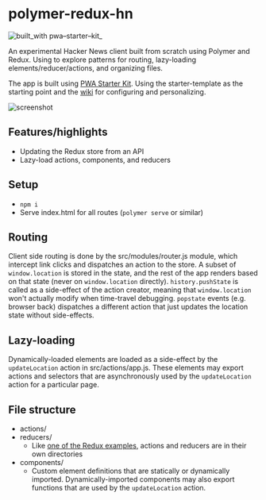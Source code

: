 # polymer-redux-hn

![built_with pwa–starter–kit_](https://img.shields.io/badge/built_with-pwa–starter–kit_-blue.svg)

An experimental Hacker News client built from scratch using Polymer and Redux. Using to explore patterns for routing, lazy-loading elements/reducer/actions, and organizing files.

The app is built using [PWA Starter Kit](https://github.com/PolymerLabs/pwa-starter-kit). Using the starter-template as the starting point and the [wiki](https://github.com/PolymerLabs/pwa-starter-kit/wiki) for configuring and personalizing.

![screenshot](https://user-images.githubusercontent.com/1007051/36157673-a2c40a3c-10da-11e8-8f5d-e2e0d8b9f031.png)

## Features/highlights

- Updating the Redux store from an API
- Lazy-load actions, components, and reducers

## Setup

* `npm i`
* Serve index.html for all routes (`polymer serve` or similar)

## Routing

Client side routing is done by the src/modules/router.js module, which intercept link clicks and dispatches an action to the store. A subset of `window.location` is stored in the state, and the rest of the app renders based on that state (never on `window.location` directly). `history.pushState` is called as a side-effect of the action creator, meaning that `window.location` won't actually modify when time-travel debugging. `popstate` events (e.g. browser back) dispatches a different action that just updates the location state without side-effects.

## Lazy-loading

Dynamically-loaded elements are loaded as a side-effect by the `updateLocation` action in src/actions/app.js. These elements may export actions and selectors that are asynchronously used by the `updateLocation` action for a particular page.

## File structure

* actions/
* reducers/
  * Like [one of the Redux examples](https://github.com/reactjs/redux/tree/master/examples/real-world/src), actions and reducers are in their own directories
* components/
  * Custom element definitions that are statically or dynamically imported. Dynamically-imported components may also export functions that are used by the `updateLocation` action.
